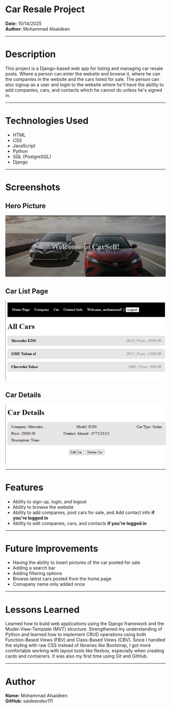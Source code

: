 # Car Resale Project
**Date:** 10/14/2025  
**Author:** Mohammad Alsaideen

---

# Description
This project is a Django-based web app for listing and managing car resale posts. Where a person can enter the website and browse it, where he can the companies in the website and the cars listed for sale. The person can also signup as a user and login to the website where he'll have the ability to add companies, cars, and contacts which he cannot do unless he's signed in.

---

# Technologies Used
- HTML
- CSS
- JavaScript
- Python
- SQL (PostgreSQL)
- Django

---

# Screenshots

## Hero Picture
![Hero](main_app/static/images/hero.png)

## Car List Page
![Car List Page](main_app/static/images/carlist.png)

## Car Details
![Car Details](main_app/static/images/cardetails.png)

---

# Features
- Ability to sign-up, login, and logout
- Ability to browse the website
- Ability to add companies, post cars for sale, and Add contact info **if you're logged in**
- Ability to edit companies, cars, and contacts **if you're logged in**

---

# Future Improvements
- Having the ability to insert pictures of the car posted for sale
- Adding a search bar
- Adding filtering options
- Browse latest cars posted from the home page
- Comapany name only added once

---

# Lessons Learned
Learned how to build web applications using the Django framework and the Model-View-Template (MVT) structure. Strengthened my understanding of Python and learned how to implement CRUD operations using both Function-Based Views (FBV) and Class-Based Views (CBV). Since I handled the styling with raw CSS instead of libraries like Bootstrap, I got more comfortable working with layout tools like flexbox, especially when creating cards and containers. It was also my first time using Git and GitHub.

---

# Author
**Name:** Mohammad Alsaideen  
**GitHub:** saideendev111
